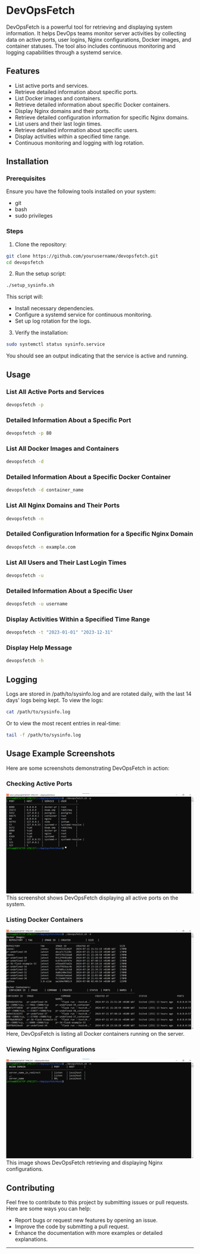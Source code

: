 # DevOpsFetch

DevOpsFetch is a powerful tool for retrieving and displaying system information. It helps DevOps teams monitor server activities by collecting data on active ports, user logins, Nginx configurations, Docker images, and container statuses. The tool also includes continuous monitoring and logging capabilities through a systemd service.

## Features

- List active ports and services.
- Retrieve detailed information about specific ports.
- List Docker images and containers.
- Retrieve detailed information about specific Docker containers.
- Display Nginx domains and their ports.
- Retrieve detailed configuration information for specific Nginx domains.
- List users and their last login times.
- Retrieve detailed information about specific users.
- Display activities within a specified time range.
- Continuous monitoring and logging with log rotation.

## Installation

### Prerequisites

Ensure you have the following tools installed on your system:

- git
- bash
- sudo privileges

### Steps

1. Clone the repository:

```bash
git clone https://github.com/yourusername/devopsfetch.git
cd devopsfetch
```

2. Run the setup script:

```bash
./setup_sysinfo.sh
```

This script will:
- Install necessary dependencies.
- Configure a systemd service for continuous monitoring.
- Set up log rotation for the logs.

3. Verify the installation:

```bash
sudo systemctl status sysinfo.service
```

You should see an output indicating that the service is active and running.

## Usage

### List All Active Ports and Services

```bash
devopsfetch -p
```

### Detailed Information About a Specific Port

```bash
devopsfetch -p 80
```

### List All Docker Images and Containers

```bash
devopsfetch -d
```

### Detailed Information About a Specific Docker Container

```bash
devopsfetch -d container_name
```

### List All Nginx Domains and Their Ports

```bash
devopsfetch -n
```

### Detailed Configuration Information for a Specific Nginx Domain

```bash
devopsfetch -n example.com
```

### List All Users and Their Last Login Times

```bash
devopsfetch -u
```

### Detailed Information About a Specific User

```bash
devopsfetch -u username
```

### Display Activities Within a Specified Time Range

```bash
devopsfetch -t "2023-01-01" "2023-12-31"
```

### Display Help Message

```bash
devopsfetch -h
```

## Logging

Logs are stored in /path/to/sysinfo.log and are rotated daily, with the last 14 days' logs being kept. To view the logs:

```bash
cat /path/to/sysinfo.log
```

Or to view the most recent entries in real-time:

```bash
tail -f /path/to/sysinfo.log
```

## Usage Example Screenshots

Here are some screenshots demonstrating DevOpsFetch in action:

### Checking Active Ports
![Active Ports](https://github.com/Jothamcloud/deploysfetchtool/blob/main/Active%20Ports.png)
This screenshot shows DevOpsFetch displaying all active ports on the system.

### Listing Docker Containers
![Docker Containers](https://github.com/Jothamcloud/deploysfetchtool/blob/main/Docker%20Containers%20.png)
Here, DevOpsFetch is listing all Docker containers running on the server.

### Viewing Nginx Configurations
![Nginx Configurations](https://github.com/Jothamcloud/deploysfetchtool/blob/main/Nginx%20Configurations.png)
This image shows DevOpsFetch retrieving and displaying Nginx configurations.



## Contributing

Feel free to contribute to this project by submitting issues or pull requests. Here are some ways you can help:

- Report bugs or request new features by opening an issue.
- Improve the code by submitting a pull request.
- Enhance the documentation with more examples or detailed explanations.

---

